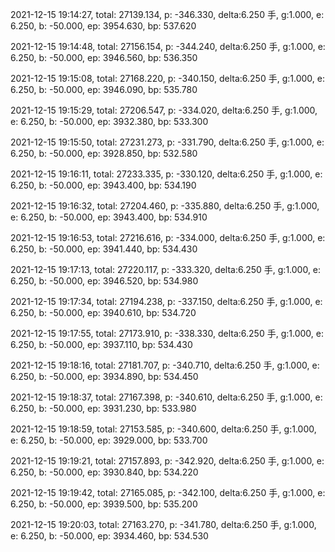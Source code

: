 2021-12-15 19:14:27, total: 27139.134, p: -346.330, delta:6.250 手, g:1.000, e: 6.250, b: -50.000, ep: 3954.630, bp: 537.620

2021-12-15 19:14:48, total: 27156.154, p: -344.240, delta:6.250 手, g:1.000, e: 6.250, b: -50.000, ep: 3946.560, bp: 536.350

2021-12-15 19:15:08, total: 27168.220, p: -340.150, delta:6.250 手, g:1.000, e: 6.250, b: -50.000, ep: 3946.090, bp: 535.780

2021-12-15 19:15:29, total: 27206.547, p: -334.020, delta:6.250 手, g:1.000, e: 6.250, b: -50.000, ep: 3932.380, bp: 533.300

2021-12-15 19:15:50, total: 27231.273, p: -331.790, delta:6.250 手, g:1.000, e: 6.250, b: -50.000, ep: 3928.850, bp: 532.580

2021-12-15 19:16:11, total: 27233.335, p: -330.120, delta:6.250 手, g:1.000, e: 6.250, b: -50.000, ep: 3943.400, bp: 534.190

2021-12-15 19:16:32, total: 27204.460, p: -335.880, delta:6.250 手, g:1.000, e: 6.250, b: -50.000, ep: 3943.400, bp: 534.910

2021-12-15 19:16:53, total: 27216.616, p: -334.000, delta:6.250 手, g:1.000, e: 6.250, b: -50.000, ep: 3941.440, bp: 534.430

2021-12-15 19:17:13, total: 27220.117, p: -333.320, delta:6.250 手, g:1.000, e: 6.250, b: -50.000, ep: 3946.520, bp: 534.980

2021-12-15 19:17:34, total: 27194.238, p: -337.150, delta:6.250 手, g:1.000, e: 6.250, b: -50.000, ep: 3940.610, bp: 534.720

2021-12-15 19:17:55, total: 27173.910, p: -338.330, delta:6.250 手, g:1.000, e: 6.250, b: -50.000, ep: 3937.110, bp: 534.430

2021-12-15 19:18:16, total: 27181.707, p: -340.710, delta:6.250 手, g:1.000, e: 6.250, b: -50.000, ep: 3934.890, bp: 534.450

2021-12-15 19:18:37, total: 27167.398, p: -340.610, delta:6.250 手, g:1.000, e: 6.250, b: -50.000, ep: 3931.230, bp: 533.980

2021-12-15 19:18:59, total: 27153.585, p: -340.600, delta:6.250 手, g:1.000, e: 6.250, b: -50.000, ep: 3929.000, bp: 533.700

2021-12-15 19:19:21, total: 27157.893, p: -342.920, delta:6.250 手, g:1.000, e: 6.250, b: -50.000, ep: 3930.840, bp: 534.220

2021-12-15 19:19:42, total: 27165.085, p: -342.100, delta:6.250 手, g:1.000, e: 6.250, b: -50.000, ep: 3939.500, bp: 535.200

2021-12-15 19:20:03, total: 27163.270, p: -341.780, delta:6.250 手, g:1.000, e: 6.250, b: -50.000, ep: 3934.460, bp: 534.530